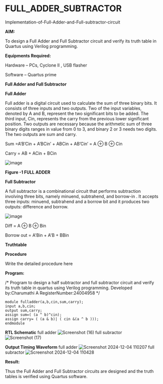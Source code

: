 # FULL_ADDER_SUBTRACTOR

Implementation-of-Full-Adder-and-Full-subtractor-circuit

**AIM:**

To design a Full Adder and Full Subtractor circuit and verify its truth table in Quartus using Verilog programming.

**Equipments Required:**

Hardware – PCs, Cyclone II , USB flasher

Software – Quartus prime

**Full Adder and Full Subtractor**

**Full Adder**

Full adder is a digital circuit used to calculate the sum of three binary bits. It consists of three inputs and two outputs. Two of the input variables, denoted by A and B, represent the two significant bits to be added. The third input, Cin, represents the carry from the previous lower significant position. Two outputs are necessary because the arithmetic sum of three binary digits ranges in value from 0 to 3, and binary 2 or 3 needs two digits. The two outputs are sum and carry.

Sum =A’B’Cin + A’BCin’ + ABCin + AB’Cin’ = A ⊕ B ⊕ Cin 

Carry = AB + ACin + BCin

![image](https://github.com/naavaneetha/FULL_ADDER_SUBTRACTOR/assets/154305477/0f30ba51-5ffb-4198-845f-18e054f675e7)

**Figure -1 FULL ADDER**

**Full Subtractor**

A full subtractor is a combinational circuit that performs subtraction involving three bits, namely minuend, subtrahend, and borrow-in . It accepts three inputs: minuend, subtrahend and a borrow bit and it produces two outputs: difference and borrow.

![image](https://github.com/naavaneetha/FULL_ADDER_SUBTRACTOR/assets/154305477/02b24f51-ab51-4304-9ad6-7b81ffc1ead5)

Diff = A ⊕ B ⊕ Bin 

Borrow out = A'Bin + A'B + BBin

**Truthtable**

**Procedure**

Write the detailed procedure here

**Program:**

/* Program to design a half subtractor and full subtractor circuit and verify its truth table in quartus using Verilog programming.
Developed by:Charumathi A
RegisterNumber:24004958
*/
```
module fulladder(a,b,cin,sum,carry);
input a,b,cin;
output sum,carry;
assign sum=( (a ^ b)^cin);
assign carry= ( (a & b)| ( cin &(a ^ b )));
endmodule
```

**RTL Schematic**
full adder
![Screenshot (16)](https://github.com/user-attachments/assets/ffe76d5e-a2bc-4cf2-bc08-b6ccf9b898d5)
full subractor
![Screenshot (17)](https://github.com/user-attachments/assets/4ff61f12-67af-45f7-860b-99b54976a217)

**Output Timing Waveform**
full adder 
![Screenshot 2024-12-04 110207](https://github.com/user-attachments/assets/069a34ac-e945-480f-b553-54dfb950a51f)
full subractor
![Screenshot 2024-12-04 110428](https://github.com/user-attachments/assets/15cc5481-d0b5-44ca-bc04-fc286dcddcf6)


**Result:**

Thus the Full Adder and Full Subtractor circuits are designed and the truth tables is verified using Quartus software.



